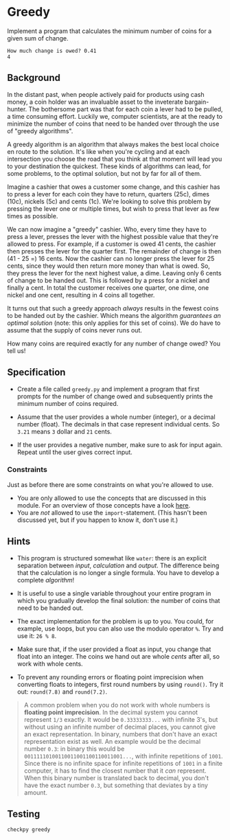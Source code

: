 # Greedy

Implement a program that calculates the minimum number of coins for a given sum of change.

	How much change is owed? 0.41
	4

## Background

In the distant past, when people actively paid for products using cash money, a coin holder was an invaluable asset to the inveterate bargain-hunter. The bothersome part was that for each coin a lever had to be pulled, a time consuming effort. Luckily we, computer scientists, are at the ready to minimize the number of coins that need to be handed over through the use of "greedy algorithms".

A greedy algorithm is an algorithm that always makes the best local choice en route to the solution. It's like when you're cycling and at each intersection you choose the road that you think at that moment will lead you to your destination the quickest. These kinds of algorithms can lead, for some problems, to the optimal solution, but not by far for all of them.

Imagine a cashier that owes a customer some change, and this cashier has to press a lever for each coin they have to return, quarters (25c), dimes (10c), nickels (5c) and cents (1c). We're looking to solve this problem by pressing the lever one or multiple times, but wish to press that lever as few times as possible.

We can now imagine a "greedy" cashier. Who, every time they have to press a lever, presses the lever with the highest possible value that they're allowed to press. For example, if a customer is owed 41 cents, the cashier then presses the lever for the quarter first. The remainder of change is then (41 - 25 =) 16 cents. Now the cashier can no longer press the lever for 25 cents, since they would then return more money than what is owed. So, they press the lever for the next highest value, a dime. Leaving only 6 cents of change to be handed out. This is followed by a press for a nickel and finally a cent. In total the customer receives one quarter, one dime, one nickel and one cent, resulting in 4 coins all together.

It turns out that such a greedy approach *always* results in the fewest coins to be handed out by the cashier. Which means the algorithm *guarantees an optimal solution* (note: this only applies for this set of coins). We do have to assume that the supply of coins never runs out.

How many coins are required exactly for any number of change owed? You tell us!

## Specification

* Create a file called `greedy.py` and implement a program that first prompts for the number of change owed and subsequently prints the minimum number of coins required.

* Assume that the user provides a whole number (integer), or a decimal number (float). The decimals in that case represent individual cents. So `3.21` means `3` dollar and `21` cents.

* If the user provides a negative number, make sure to ask for input again. Repeat until the user gives correct input.

### Constraints

Just as before there are some constraints on what you're allowed to use.

* You are only allowed to use the concepts that are discussed in this module.
For an overview of those concepts have a look [here](/python/en/overview).
* You are *not* allowed to use the `import`-statement. (This hasn't been discussed yet, but if you happen to know it, don't use it.)

## Hints

* This program is structured somewhat like `water`: there is an explicit separation between *input*, *calculation* and *output*. The difference being that the calculation is no longer a single formula. You have to develop a complete *algorithm*!

* It is useful to use a single variable throughout your entire program in which you gradually develop the final solution: the number of coins that need to be handed out.

* The exact implementation for the problem is up to you. You could, for example, use loops, but you can also use the modulo operator `%`. Try and use it: `26 % 8`.

* Make sure that, if the user provided a float as input, you change that float into an integer. The coins we hand out are whole *cents* after all, so work with whole cents.

* To prevent any rounding errors or floating point imprecision when converting floats to integers, first round numbers by using `round()`. Try it out: `round(7.8)` and `round(7.2)`.

> A common problem when you do not work with whole numbers is **floating point imprecision**. In the decimal system you cannot represent `1/3` exactly. It would be `0.33333333...` with infinite 3's, but without using an infinite number of decimal places, you cannot give an exact representation. In binary, numbers that don't have an exact representation exist as well. An example would be the decimal number `0.3`: in binary this would be `00111110100110011001100110011001...`, with infinite repetitions of `1001`. Since there is no infinite space for infinite repetitions of `1001` in a finite computer, it has to find the closest number that it _can_ represent. When this binary number is translated back to decimal, you don't have the exact number `0.3`, but something that deviates by a tiny amount.

## Testing

	checkpy greedy
